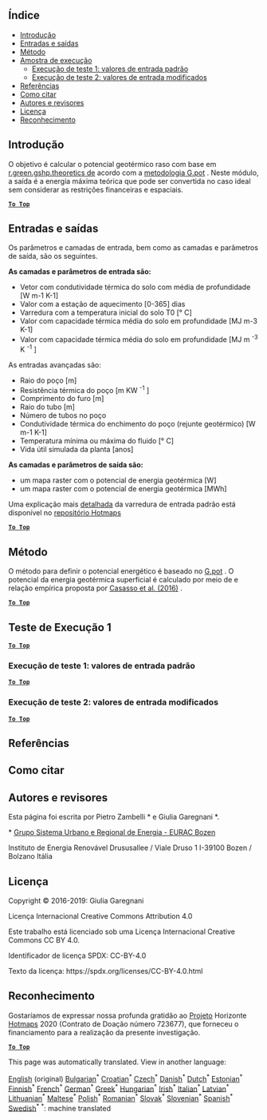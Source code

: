 <h2> Índice </h2><ul><li> <a href="#introduction">Introdução</a> </li><li> <a href="#inputs-and-outputs">Entradas e saídas</a> </li><li> <a href="#method">Método</a> </li><li> <a href="#sample-run">Amostra de execução</a> <ul><li> <a href="#test-run-1-default-input-values">Execução de teste 1: valores de entrada padrão</a> </li><li> <a href="#test-run-2-modified-input-values">Execução de teste 2: valores de entrada modificados</a> </li></ul></li><li> <a href="#references">Referências</a> </li><li> <a href="#how-to-cite">Como citar</a> </li><li> <a href="#authors-and-reviewers">Autores e revisores</a> </li><li> <a href="#license">Licença</a> </li><li> <a href="#acknowledgement">Reconhecimento</a> </li></ul><h2> Introdução </h2><p> O objetivo é calcular o potencial geotérmico raso com base em <a href="https://grass.osgeo.org/grass76/manuals/addons/r.green.gshp.theoretical.html">r.green.gshp.theoretics de</a> acordo com a <a href="https://www.sciencedirect.com/science/article/pii/S0360544216303358">metodologia G.pot</a> . Neste módulo, a saída é a energia máxima teórica que pode ser convertida no caso ideal sem considerar as restrições financeiras e espaciais. </p><p><ins> <code><strong><a href="#table-of-contents">To Top</a></strong></code> </ins> </p><h2> Entradas e saídas </h2><p> Os parâmetros e camadas de entrada, bem como as camadas e parâmetros de saída, são os seguintes. </p><p> <strong>As camadas e parâmetros de entrada são:</strong> </p><ul><li> Vetor com condutividade térmica do solo com média de profundidade [W m-1 K-1] </li><li> Valor com a estação de aquecimento [0-365] dias </li><li> Varredura com a temperatura inicial do solo T0 [° C] </li><li> Valor com capacidade térmica média do solo em profundidade [MJ m-3 K-1] </li><li> Valor com capacidade térmica média do solo em profundidade [MJ m <sup>-3</sup> K <sup>-1</sup> ] </li></ul><p> As entradas avançadas são: </p><ul><li> Raio do poço [m] </li><li> Resistência térmica do poço [m KW <sup>-1</sup> ] </li><li> Comprimento do furo [m] </li><li> Raio do tubo [m] </li><li> Número de tubos no poço </li><li> Condutividade térmica do enchimento do poço (rejunte geotérmico) [W m-1 K-1] </li><li> Temperatura mínima ou máxima do fluido [° C] </li><li> Vida útil simulada da planta [anos] </li></ul><p> <strong>As camadas e parâmetros de saída são:</strong> </p><ul><li> um mapa raster com o potencial de energia geotérmica [W] </li><li> um mapa raster com o potencial de energia geotérmica [MWh] </li></ul><p> Uma explicação mais <a href="https://gitlab.com/hotmaps/potential/potential_geothermal_raster">detalhada</a> da varredura de entrada padrão está disponível no <a href="https://gitlab.com/hotmaps/potential/potential_geothermal_raster">repositório Hotmaps</a> </p><p><ins> <code><strong><a href="#table-of-contents">To Top</a></strong></code> </ins> </p><h2> Método </h2><p> O método para definir o potencial energético é baseado no <a href="https://www.sciencedirect.com/science/article/pii/S0360544216303358">G.pot</a> . O potencial da energia geotérmica superficial é calculado por meio de e relação empírica proposta por <a href="https://www.sciencedirect.com/science/article/pii/S0360544216303358">Casasso et al. (2016)</a> . </p><p><ins> <code><strong><a href="#table-of-contents">To Top</a></strong></code> </ins> </p><h2> Teste de Execução 1 </h2><p><ins> <code><strong><a href="#table-of-contents">To Top</a></strong></code> </ins> </p><h3> Execução de teste 1: valores de entrada padrão </h3><p><ins> <code><strong><a href="#table-of-contents">To Top</a></strong></code> </ins> </p><h3> Execução de teste 2: valores de entrada modificados </h3><p><ins> <code><strong><a href="#table-of-contents">To Top</a></strong></code> </ins> </p><h2> Referências </h2><h2> Como citar </h2><h2> Autores e revisores </h2><p> Esta página foi escrita por Pietro Zambelli * e Giulia Garegnani *. </p><p> * <a href="http://www.eurac.edu/en/research/technologies/renewableenergy/researchfields/Pages/Energy-strategies-and-planning.aspx">Grupo Sistema Urbano e Regional de Energia - EURAC Bozen</a> </p><p> Instituto de Energia Renovável Drususallee / Viale Druso 1 I-39100 Bozen / Bolzano Itália </p><h2> Licença </h2><p> Copyright © 2016-2019: Giulia Garegnani </p><p> Licença Internacional Creative Commons Attribution 4.0 </p><p> Este trabalho está licenciado sob uma Licença Internacional Creative Commons CC BY 4.0. </p><p> Identificador de licença SPDX: CC-BY-4.0 </p><p> Texto da licença: https://spdx.org/licenses/CC-BY-4.0.html </p><h2> Reconhecimento </h2><p> Gostaríamos de expressar nossa profunda gratidão ao <a href="https://www.hotmaps-project.eu">Projeto</a> Horizonte <a href="https://www.hotmaps-project.eu">Hotmaps</a> 2020 (Contrato de Doação número 723677), que forneceu o financiamento para a realização da presente investigação. </p><p><ins> <code><strong><a href="#table-of-contents">To Top</a></strong></code> </ins> </p>

This page was automatically translated. View in another language:

[English](en-CM-Shallow-geothermal-potential) (original) [Bulgarian](bg-CM-Shallow-geothermal-potential)<sup>\*</sup> [Croatian](hr-CM-Shallow-geothermal-potential)<sup>\*</sup> [Czech](cs-CM-Shallow-geothermal-potential)<sup>\*</sup> [Danish](da-CM-Shallow-geothermal-potential)<sup>\*</sup> [Dutch](nl-CM-Shallow-geothermal-potential)<sup>\*</sup> [Estonian](et-CM-Shallow-geothermal-potential)<sup>\*</sup> [Finnish](fi-CM-Shallow-geothermal-potential)<sup>\*</sup> [French](fr-CM-Shallow-geothermal-potential)<sup>\*</sup> [German](de-CM-Shallow-geothermal-potential)<sup>\*</sup> [Greek](el-CM-Shallow-geothermal-potential)<sup>\*</sup> [Hungarian](hu-CM-Shallow-geothermal-potential)<sup>\*</sup> [Irish](ga-CM-Shallow-geothermal-potential)<sup>\*</sup> [Italian](it-CM-Shallow-geothermal-potential)<sup>\*</sup> [Latvian](lv-CM-Shallow-geothermal-potential)<sup>\*</sup> [Lithuanian](lt-CM-Shallow-geothermal-potential)<sup>\*</sup> [Maltese](mt-CM-Shallow-geothermal-potential)<sup>\*</sup> [Polish](pl-CM-Shallow-geothermal-potential)<sup>\*</sup>  [Romanian](ro-CM-Shallow-geothermal-potential)<sup>\*</sup> [Slovak](sk-CM-Shallow-geothermal-potential)<sup>\*</sup> [Slovenian](sl-CM-Shallow-geothermal-potential)<sup>\*</sup> [Spanish](es-CM-Shallow-geothermal-potential)<sup>\*</sup> [Swedish](sv-CM-Shallow-geothermal-potential)<sup>\*</sup>
<sup>\*</sup>: machine translated
